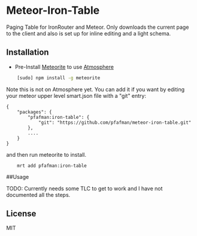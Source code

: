 Meteor-Iron-Table
====================

Paging Table for IronRouter and Meteor.  Only downloads the current page to the client and also is set up for inline editing and a light schema.

## Installation

* Pre-Install [Meteorite](https://github.com/oortcloud/meteorite) to use [Atmosphere](https://atmosphere.meteor.com)

```sh
    [sudo] npm install -g meteorite
```

Note this is not on Atmosphere yet.  You can add it if you want by editing your meteor upper level smart.json file with a "git" entry:

```
{
    "packages": {
        "pfafman:iron-table": {
            "git": "https://github.com/pfafman/meteor-iron-table.git"
        },
        ....
    }
}
```
and then run meteorite to install.

```
    mrt add pfafman:iron-table
```

##Usage

TODO:  Currently needs some TLC to get to work and I have not documented all the steps.


## License

MIT